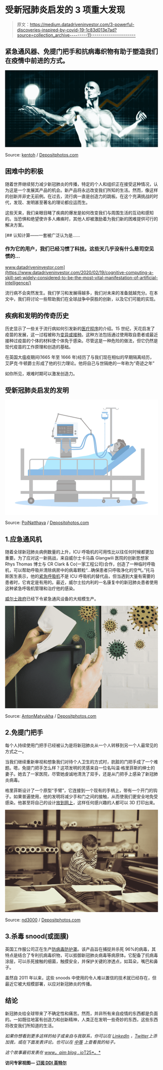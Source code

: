 # 受新冠肺炎启发的 3 项重大发现

> 原文：<https://medium.datadriveninvestor.com/3-powerful-discoveries-inspired-by-covid-19-1c83d013e7ad?source=collection_archive---------11----------------------->

## 紧急通风器、免提门把手和抗病毒织物有助于塑造我们在疫情中前进的方式。

![](img/10601020760d4ce92fb511f1d3eaa06e.png)

Source: [kentoh](https://depositphotos.com/portfolio-2228340.html) / [Depositphotos.com](http://www.depositphotos.com)

## 困难中的积极

随着世界继续努力减少新冠肺炎的传播，特定的个人和组织正在接受这种情况，认为这是一个发展其产品的机会。新产品将永远改变我们所知的生活。然而，像这样的创新并非史无前例。在过去，流行病一直是创造力的跳板。在这个充满挑战的时代，发现、发明甚至著名的理论都应运而生。

这些天来，我们亲眼目睹了疾病的爆发是如何改变我们与周围生活的互动和感知的。当恐惧和绝望使许多人瘫痪时，其他人却被激励着为我们新的困难提供可行的解决方案。

[](https://www.datadriveninvestor.com/2020/02/19/cognitive-computing-a-skill-set-widely-considered-to-be-the-most-vital-manifestation-of-artificial-intelligence/) [## 认知计算——一套被广泛认为是……

### 作为它的用户，我们已经习惯了科技。这些天几乎没有什么是司空见惯的…

www.datadriveninvestor.com](https://www.datadriveninvestor.com/2020/02/19/cognitive-computing-a-skill-set-widely-considered-to-be-the-most-vital-manifestation-of-artificial-intelligence/) 

流行病不会突然发生。我们学习和发展得越多，我们对未来的准备就越充分。在本文中，我们将讨论一些帮助我们在全球战争中获胜的创新，以及它们可能的实现。

## 疾病和发明的传奇历史

历史显示了一些关于流行病如何引发新的[医疗程序](https://www.newyorker.com/news/q-and-a/how-pandemics-change-history)的介绍。15 世纪，天花启发了疫苗的发展，这一过程被称为[变异或接种](https://www.ncbi.nlm.nih.gov/pmc/articles/PMC3407399/)。这种方法包括通过使用取自患者或最近接种过疫苗的个体的材料使个体免于感染。尽管这是一种危险的做法，但它仍然是现代疫苗的工作原理和创造的基础。

在英国大瘟疫期间(1665 年至 1666 年)经历了与我们现在相似的早期隔离经历，艾萨克·牛顿爵士形成了他的引力理论。他将自己与世隔绝的一年称为“奇迹之年”

如你所见，艰难时期可以激发创造力。

## 受新冠肺炎启发的发明

![](img/46fc3aef9112cdc952ca107804eba28d.png)

Source: [PoiNatthaya](https://depositphotos.com/portfolio-16662656.html) / [Depositphotos.com](http://www.depositphotos.com/)

## 1.应急通风机

随着全球新冠肺炎病例数量的上升，ICU 呼吸机的可用性比以往任何时候都更加重要。为了应对这一新挑战，来自威尔士卡马森 Glangwili 医院的创新思想家 Rhys Thomas 博士与 CR Clark & Co(一家工程公司)合作，创造了一种临时呼吸机，可以帮助呼吸并清除病房中的病毒颗粒“…确保患者只呼吸净化的空气。”托马斯医生表示，他的[紧急呼吸机](https://www.itv.com/news/wales/2020-03-24/welsh-doctor-designs-ventilator-that-could-save-the-lives-of-thousands-of-coronavirus-patients/)不是 ICU 呼吸机的替代品，但当遇到大量有需要的患者时，它肯定是有用的。最近，威尔士拉内利的一名康复中的新冠肺炎患者使用这种紧急呼吸机管理和治疗他的感染。

[威尔士政府](https://eandt.theiet.org/content/articles/2020/03/wales-greenlights-emergency-ventilation-device/)已经下令紧急通风设备的大规模生产。

![](img/f5d4562bb625ba368009d3de6fbeead0.png)

Source: [AntonMatyukha](https://depositphotos.com/portfolio-13349494.html) / [Depositphotos.com](http://www.depositphotos.com/)

## 2.免提门把手

每个人持续使用门把手已经被认为是将新冠肺炎从一个人转移到另一个人最常见的方式之一。

当我们继续重新审视和想象我们对待个人卫生的方式时，肮脏的门把手成了一个难题。嗯，免提门把手怎么样？这项发明的灵感来自一位名叫温·格里菲斯的绅士的妻子。她去了一家医院，尽管她虔诚地清洗了双手，还是从门把手上感染了新冠肺炎病毒。

格里菲斯设计了一个原型“手臂”，它连接到一个现有的手柄上，带有一个开门的钩子。如果普遍使用，他的发明将减少手和门之间的接触，从而使我们更安全地免受感染。他甚至将自己的设计[放到网上](https://www.materialise.com/en/hands-free-door-opener)，这样任何感兴趣的人都可以 3D 打印出来。

![](img/19ae540dc64cc910f66c94fb31b43e7a.png)

Source: [nd3000](https://depositphotos.com/portfolio-5392356.html) / [Depositphotos.com](http://www.depositphotos.com/)

## 3.杀毒 snood(或面膜)

英国工作服公司正在生产[防病毒防护罩](https://www.innovationintextiles.com/workwear-manufacturer-wearwell-manufactures-antivirus-snoods/)。该产品旨在捕捉并杀死 96%的病毒，其特点是结合了专利抗病毒织物，可以抵御新冠肺炎病毒等病原体。它配备了抗病毒涂层，可以杀死接触的细菌，触摸安全，并保护关键的渗透点，如耳朵，嘴巴和鼻子。

虽然自 2011 年以来，这些 snoods 中使用的令人难以置信的技术就已经存在，但最近它被大规模部署，以应对新冠肺炎的传播。

## 结论

新冠肺炎给全球带来了不确定性和痛苦。然而，并非所有来自疫情的东西都是负面的。一如既往地富有创造力和创新精神，人类正在发明一些奇妙的东西，这些东西将改变我们所知道的生活。

*如果你想看到更多这样的帖子或亲自与我联系，你可以在* [*LinkedIn*](https://www.linkedin.com/in/sohail-merchant-370aaa59/) *，*[*Twitter*](https://twitter.com/smerchantMD)*上添加我，或在下面发表评论。也可以在* [*中等*](https://medium.com/@smerchant40k) *上查看我的帖子。*

*这个故事最初发表在* [*www。aim blog . io*T25*。*](https://www.aimblog.io/2020/06/26/3-powerful-discoveries-and-changes-inspired-by-covid-19/)

**访问专家视图—** [**订阅 DDI 英特尔**](https://datadriveninvestor.com/ddi-intel)